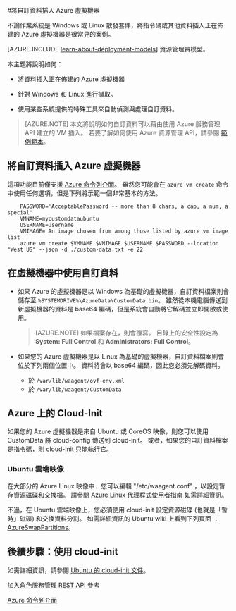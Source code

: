 <properties
    pageTitle="將自訂資料插入虛擬機器 | Microsoft Azure"
    description="本主題說明如何在建立執行個體時，將自訂資料插入 Azure 虛擬機器，以及如何在 Windows 或 Linux 上尋找自訂資料。"
    services="virtual-machines"
    documentationCenter=""
    authors="squillace"
    manager="timlt"
    editor="tysonn"
    tags="azure-service-management" />

<tags
    ms.service="virtual-machines"
    ms.workload="infrastructure-services"
    ms.tgt_pltfrm="vm-windows"
    ms.devlang="na"
    ms.topic="article"
    ms.date="12/08/2015"
    ms.author="rasquill"/>


#將自訂資料插入 Azure 虛擬機器

不論作業系統是 Windows 或 Linux 散發套件，將指令碼或其他資料插入正在佈建的 Azure 虛擬機器是很常見的案例。 

[AZURE.INCLUDE [learn-about-deployment-models](../../includes/learn-about-deployment-models-classic-include.md)] 資源管理員模型。


本主題將說明如何：

- 將資料插入正在佈建的 Azure 虛擬機器

- 針對 Windows 和 Linux 進行擷取。

- 使用某些系統提供的特殊工具來自動偵測與處理自訂資料。

> [AZURE.NOTE] 本文將說明如何自訂資料可以藉由使用 Azure 服務管理 API 建立的 VM 插入。 若要了解如何使用 Azure 資源管理 API，請參閱 [範例範本](https://github.com/Azure/azure-quickstart-templates/tree/master/101-vm-customdata)。

## 將自訂資料插入 Azure 虛擬機器

這項功能目前僅支援 [Azure 命令列介面](https://github.com/Azure/azure-xplat-cli)。 雖然您可能會在 `azure vm create` 命令中使用任何選項，但是下列將示範一個非常基本的方法。

```
    PASSWORD='AcceptablePassword -- more than 8 chars, a cap, a num, a special'
    VMNAME=mycustomdataubuntu
    USERNAME=username
    VMIMAGE= An image chosen from among those listed by azure vm image list
    azure vm create $VMNAME $VMIMAGE $USERNAME $PASSWORD --location "West US" --json -d ./custom-data.txt -e 22
```


## 在虛擬機器中使用自訂資料

+ 如果 Azure 的虛擬機器是以 Windows 為基礎的虛擬機器，自訂資料檔案則會儲存至 `%SYSTEMDRIVE%\AzureData\CustomData.bin`。 雖然從本機電腦傳送到新虛擬機器的資料是 base64 編碼，但是系統會自動將它解碼並立即開啟或使用。

   > [AZURE.NOTE] 如果檔案存在，則會覆寫。 目錄上的安全性設定為 **System: Full Control** 和 **Administrators: Full Control**。

+ 如果您的 Azure 虛擬機器是以 Linux 為基礎的虛擬機器，自訂資料檔案則會位於下列兩個位置中。 資料將會以 base64 編碼，因此您必須先解碼資料。

    + 於 `/var/lib/waagent/ovf-env.xml`
    + 於 `/var/lib/waagent/CustomData`



## Azure 上的 Cloud-Init

如果您的 Azure 虛擬機器是來自 Ubuntu 或 CoreOS 映像，則您可以使用 CustomData 將 cloud-config 傳送到 cloud-init。 或者，如果您的自訂資料檔案是指令碼，則 cloud-init 只能執行它。

### Ubuntu 雲端映像

在大部分的 Azure Linux 映像中．您可以編輯 "/etc/waagent.conf" ，以設定暫存資源磁碟和交換檔。 請參閱 [Azure Linux 代理程式使用者指南](virtual-machines-linux-agent-user-guide.md) 如需詳細資訊。

不過，在 Ubuntu 雲端映像上，您必須使用 cloud-init 設定資源磁碟 (也就是「暫時」磁碟) 和交換資料分割。 如需詳細資訊的 Ubuntu wiki 上看到下列頁面 ︰ [AzureSwapPartitions](https://wiki.ubuntu.com/AzureSwapPartitions)。



<!--Every topic should have next steps and links to the next logical set of content to keep the customer engaged-->
## 後續步驟：使用 cloud-init

如需詳細資訊，請參閱 [Ubuntu 的 cloud-init 文件](https://help.ubuntu.com/community/CloudInit)。

<!--Link references-->
[加入角色服務管理 REST API 參考](http://msdn.microsoft.com/library/azure/jj157186.aspx)

[Azure 命令列介面](https://github.com/Azure/azure-xplat-cli)


